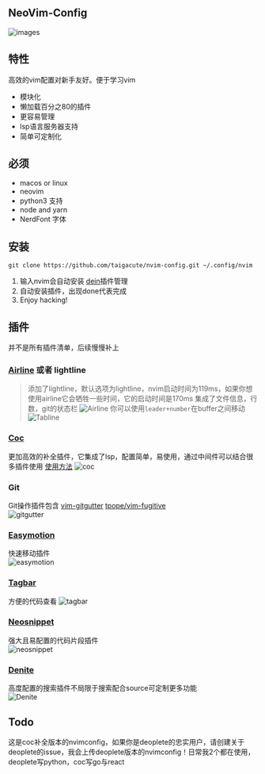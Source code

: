 ## NeoVim-Config 

![images](https://github.com/Marlboro-go/Neovim-for-go/blob/master/screenshot/1.jpg)


## 特性

高效的vim配置对新手友好。便于学习vim

* 模块化
* 懒加载百分之80的插件
* 更容易管理
* lsp语言服务器支持
* 简单可定制化
## 必须
* macos or linux
* neovim
* python3 支持
* node and yarn
* NerdFont 字体
## 安装
```
git clone https://github.com/taigacute/nvim-config.git ~/.config/nvim
```
1. 输入nvim会自动安装 [dein](https://github.com/Shougo/dein.nvim)插件管理
2. 自动安装插件，出现done代表完成
3. Enjoy hacking!
## 插件
并不是所有插件清单，后续慢慢补上
### [Airline](https://github.com/vim-airline/vim-airline) 或者 lightline
   > 添加了lightline，默认选项为lightline，nvim启动时间为119ms，如果你想使用airline它会牺牲一些时间，它的启动时间是170ms
   集成了文件信息，行数，git的状态栏
   ![Airline](https://github.com/taigacute/nvim-config/blob/master/screenshot/airline.png)
   你可以使用`leader+number`在buffer之间移动
   ![Tabline](https://github.com/taigacute/nvim-config/blob/master/screenshot/tabline.png)
### [Coc](https://github.com/neoclide/coc.nvim)
  更加高效的补全插件，它集成了lsp，配置简单，易使用，通过中间件可以结合很多插件使用 [使用方法](https://github.com/neoclide/coc.nvim)
    ![coc](https://github.com/taigacute/nvim-config/blob/master/screenshot/coc.png)
### Git
  Git操作插件包含 [vim-gitgutter](https://github.com/airblade/vim-gitgutter) [tpope/vim-fugitive](https://github.com/tpope/vim-fugitive)  
   ![gitgutter](https://github.com/taigacute/nvim-config/blob/master/screenshot/gitgutter.png)
### [Easymotion](https://github.com/easymotion/vim-easymotion)
   快速移动插件  
   ![easymotion](https://github.com/taigacute/nvim-config/blob/master/screenshot/easymotion.png)
### [Tagbar](https://github.com/majutsushi/tagbar)
   方便的代码查看 
   ![tagbar](https://github.com/taigacute/nvim-config/blob/master/screenshot/tagbar.png)
### [Neosnippet](https://github.com/Shougo/neosnippet)
   强大且易配置的代码片段插件  
   ![neosnippet](https://github.com/taigacute/nvim-config/blob/master/screenshot/neosnippet.gif)
### [Denite](https://github.com/Shougo/denite.nvim)
   高度配置的搜索插件不局限于搜索配合source可定制更多功能  
   ![Denite](https://github.com/taigacute/nvim-config/blob/master/screenshot/Denite.png)
## Todo
这是coc补全版本的nvimconfig，如果你是deoplete的忠实用户，请创建关于deoplete的issue，我会上传deoplete版本的nvimconfig！日常我2个都在使用，deoplete写python，coc写go与react

